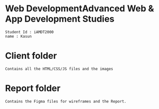 # Web DevelopmentAdvanced Web &amp; App Development Studies

    Student Id : iAMDT2000
    name : Kasun

# Client folder

    Contains all the HTML/CSS/JS files and the images

# Report folder

    Contains the Figma files for wireframes and the Report.
